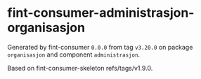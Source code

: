 # fint-consumer-administrasjon-organisasjon

Generated by fint-consumer `0.0.0` from tag `v3.20.0` on package `organisasjon` and component `administrasjon`.

Based on fint-consumer-skeleton refs/tags/v1.9.0.

